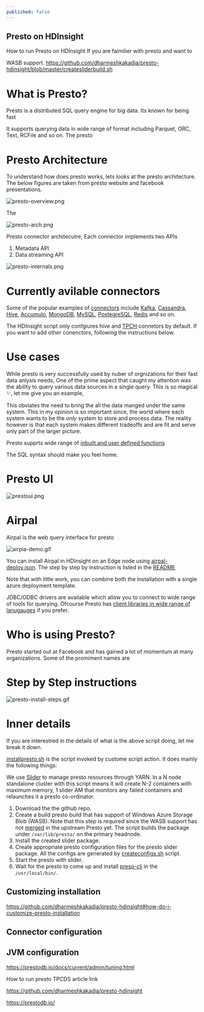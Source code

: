 ```yaml
---
published: false
---
```

## Presto on HDInsight

How to run Presto on HDInsight
If you are faimilier with presto and want to 

WASB support.
https://github.com/dharmeshkakadia/presto-hdinsight/blob/master/createsliderbuild.sh


# What is Presto?
Presto is a distributed SQL query engine for big data.
Its known for being fast

It supports querying data in wide range of format including Parquet, ORC, Text, RCFile and so on.
The presto 

# Presto Architecture
To understand how does presto works, lets looks at the presto architecture. The below figures are taken from presto website and facebook presentations.

![presto-overview.png]({{site.baseurl}}/images/presto-overview.png)


The 

![presto-arch.png]({{site.baseurl}}/images/presto-arch.png)


Presto connector architecutre, 
Each connector implements two APIs 
1. Metadata API
2. Data streaming API

![presto-internals.png]({{site.baseurl}}/images/presto-internals.png)


# Currently avilable connectors

Some of the popular examples of [connectors](https://prestodb.io/docs/current/connector.html) include [Kafka](https://prestodb.io/docs/current/connector/kafka.html), [Cassandra](https://prestodb.io/docs/current/connector/cassandra.html), [Hive](https://prestodb.io/docs/current/connector/hive.html), [Accumulo](https://prestodb.io/docs/current/connector/accumulo.html), [MongoDB](https://prestodb.io/docs/current/connector/mongodb.html), [MySQL](https://prestodb.io/docs/current/connector/mysql.html), [PostegreSQL](https://prestodb.io/docs/current/connector/postgresql.html), [Redis](https://prestodb.io/docs/current/connector/redis.html) and so on.

The HDInsight script only confgiures hive and [TPCH](https://prestodb.io/docs/current/connector/tpch.html) connetors by default. If you want to add other conenctors, following the instructions below.

# Use cases
While presto is very successfully used by nuber of orgnizations for their fast data anlysis needs,
One of the prime aspect that caught my attention was the ability to query various data sources in a single query. This is so magical ✨, let me give you an example,


This obviates the need to bring the all the data manged under the same system. This in my opinion is so important since, the world where each system wants to be the _only_ system to store and process data.
The reality however is that each system makes different tradeoffs and are fit and serve only part of the larger picture.

Presto supprts wide range of [inbuilt and user defined functions](https://prestodb.io/docs/current/functions.html)

The SQL syntax should make you feel home.

# Presto UI
![prestoui.png]({{site.baseurl}}/images/prestoui.png)


# Airpal
Airpal is the web query interface for presto

![airpla-demo.gif]({{site.baseurl}}/images/airpla-demo.gif)

You can install Airpal in HDInsight on an Edge node using [airpal-deploy.json](https://github.com/dharmeshkakadia/presto-hdinsight/blob/master/airpal-deploy.json). The step by step by instruction is listed in the [README](https://github.com/dharmeshkakadia/presto-hdinsight#airpal)

Note that with little work, you can combine both the installation with a single azure deployment template.

JDBC/ODBC drivers are available which allow you to connect to wide range of tools for querying. Ofcourse Presto has [client libraries in wide range of lanugauges](https://prestodb.io/docs/current/admin/tuning.html) if you prefer.

# Who is using Presto?
Presto started out at Facebook and has gained a lot of momentum at many organizations. Some of the promiment names are 


# Step by Step instructions

![presto-install-steps.gif]({{site.baseurl}}/images/presto-install-steps.gif)




# Inner details
If you are interestred in the details of what is the above script doing, let me break it down.

[installpresto.sh](https://github.com/dharmeshkakadia/presto-hdinsight/blob/master/installpresto.sh) is the script invoked by custome script action. It does mainly the following things:

We use [Slider](https://github.com/prestodb/presto-yarn) to manage presto resources through YARN. In a N node standalone cluster with this script means it will create N-2 containers with maximum memory, 1 slider AM that monitors any failed containers and relaunches it a presto co-ordinator.

1. Download the the github repo.
2. Create a build presto build that has support of Windows Azure Storage Blob (WASB). Note that this step is required since the WASB support has not [merged](https://github.com/prestodb/presto-hadoop-apache2/pull/14) in the upstream Presto yet. The script builds the package under ``/var/lib/presto/`` on the primary headnode.
3. Install the created slider package.
4. Create appropriate presto configuration files for the presto slider package. All the configs are generated by [createconfigs.sh](https://github.com/dharmeshkakadia/presto-hdinsight/blob/master/createconfigs.sh) script. 
5. Start the presto with slider.
6. Wait for the presto to come up and install [preso-cli](https://prestodb.io/docs/current/installation/cli.html) in the ``/usr/local/bin/``.

## Customizing installation 

https://github.com/dharmeshkakadia/presto-hdinsight#how-do-i-customize-presto-installation

## Connector configuration 


## JVM configuration

https://prestodb.io/docs/current/admin/tuning.html


How to run presto TPCDS article link

https://github.com/dharmeshkakadia/presto-hdinsight

https://prestodb.io/
